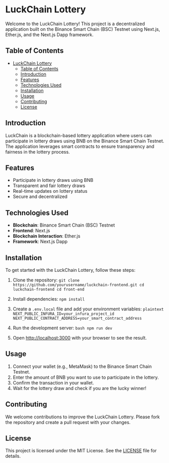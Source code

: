 # LuckChain Lottery 

Welcome to the LuckChain Lottery! This project is a decentralized application built on the Binance Smart Chain (BSC) Testnet using Next.js, Ether.js, and the Next.js Dapp framework.

## Table of Contents
- [LuckChain Lottery](#luckchain-lottery)
  - [Table of Contents](#table-of-contents)
  - [Introduction](#introduction)
  - [Features](#features)
  - [Technologies Used](#technologies-used)
  - [Installation](#installation)
  - [Usage](#usage)
  - [Contributing](#contributing)
  - [License](#license)

## Introduction
LuckChain is a blockchain-based lottery application where users can participate in lottery draws using BNB on the Binance Smart Chain Testnet. The application leverages smart contracts to ensure transparency and fairness in the lottery process.

## Features
- Participate in lottery draws using BNB
- Transparent and fair lottery draws
- Real-time updates on lottery status
- Secure and decentralized

## Technologies Used
- **Blockchain**: Binance Smart Chain (BSC) Testnet
- **Frontend**: Next.js
- **Blockchain Interaction**: Ether.js
- **Framework**: Next.js Dapp

## Installation
To get started with the LuckChain Lottery, follow these steps:

1. Clone the repository:
        ```
        git clone https://github.com/yourusername/luckchain-frontend.git
        cd luckchain-frontend
        cd front-end
        ```

3. Install dependencies:
        ```
        npm install
        ```

4. Create a `.env.local` file and add your environment variables:
        ```plaintext
        NEXT_PUBLIC_INFURA_ID=your_infura_project_id
        NEXT_PUBLIC_CONTRACT_ADDRESS=your_smart_contract_address
        ```

5. Run the development server:
        ```bash
        npm run dev
        ```

6. Open [http://localhost:3000](http://localhost:3000) with your browser to see the result.

## Usage
1. Connect your wallet (e.g., MetaMask) to the Binance Smart Chain Testnet.
2. Enter the amount of BNB you want to use to participate in the lottery.
3. Confirm the transaction in your wallet.
4. Wait for the lottery draw and check if you are the lucky winner!

## Contributing
We welcome contributions to improve the LuckChain Lottery. Please fork the repository and create a pull request with your changes.

## License
This project is licensed under the MIT License. See the [LICENSE](LICENSE) file for details.
